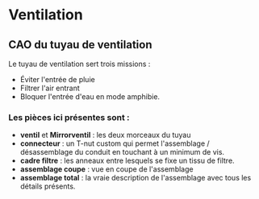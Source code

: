 # Ventilation

## CAO du tuyau de ventilation

Le tuyau de ventilation sert trois missions :
- Éviter l'entrée de pluie
- Filtrer l'air entrant
- Bloquer l'entrée d'eau en mode amphibie.

### Les pièces ici présentes sont :

- **ventil** et **Mirrorventil** : les deux morceaux du tuyau
- **connecteur** : un T-nut custom qui permet l'assemblage / désassemblage du conduit en touchant à un minimum de vis.
- **cadre filtre** : les anneaux entre lesquels se fixe un tissu de filtre.
- **assemblage coupe** : vue en coupe de l'assemblage
- **assemblage total** : la vraie description de l'assemblage avec tous les détails présents.
